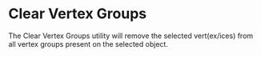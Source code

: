 # Clear Vertex Groups

The Clear Vertex Groups utility will remove the selected vert(ex/ices) from all vertex groups present on the selected object.